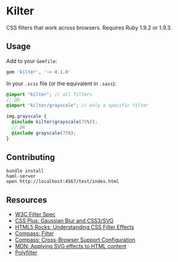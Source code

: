 # Kilter

CSS filters that work across browsers.  Requires Ruby 1.9.2 or 1.9.3.

## Usage

Add to your `Gemfile`:

```ruby
gem 'kilter', '~> 0.1.0'
```

In your `.scss` file (or the equivalent in `.sass`):

```scss
@import "kilter"; // all filters
// OR
@import "kilter/grayscale"; // only a specific filter

img.grayscale {
  @include kilter(grayscale(75%));
  // OR
  @include grayscale(75%);
}
```

## Contributing

```
bundle install
haml-server
open http://localhost:4567/test/index.html
```

## Resources

* [W3C Filter Spec](https://dvcs.w3.org/hg/FXTF/raw-file/tip/filters/index.html)
* [CSS Plus: Gaussian Blur and CSS3/SVG](http://css-plus.com/2012/03/gaussian-blur/)
* [HTML5 Rocks: Understanding CSS Filter Effects](http://www.html5rocks.com/en/tutorials/filters/understanding-css/)
* [Compass: Filter](http://compass-style.org/reference/compass/css3/filter/)
* [Compass: Cross-Browser Support Configuration](http://compass-style.org/reference/compass/support/)
* [MDN: Applying SVG effects to HTML content](https://developer.mozilla.org/en-US/docs/Applying_SVG_effects_to_HTML_content)
* [Polyfilter](https://github.com/Schepp/CSS-Filters-Polyfill)
